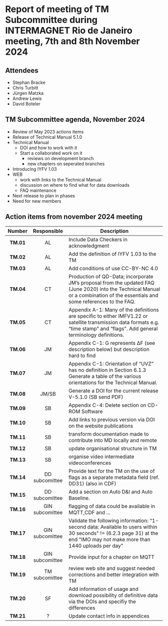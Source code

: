 # Report of meeting of TM Subcommittee during INTERMAGNET Rio de Janeiro meeting, 7th and 8th  November 2024

## Attendees
- Stephan Bracke
- Chris Turbitt
- Jürgen Matzka
- Andrew Lewis
- David Boteler

## TM Subcommittee agenda, November 2024

* Review of May 2023 actions items 
* Release of Technical Manual 5.1.0 
* Technical Manual 
  * DOI and how to work with it 
  * Start a collaborated work on it 
    * reviews on development branch
    * new chapters on seperated branches
*  Introducing IYFV 1.03
* WEB
  * work with links to the Technical Manual
  * discussion on where to find what for data downloads 
  * FAQ maintenance
* Next release to plan in phases
* Need for new members



## Action items from november 2024 meeting 

|  Number   |   Responsible   | Description                                                                                                                                                                      |
|:---------:|:---------------:|----------------------------------------------------------------------------------------------------------------------------------------------------------------------------------|
| **TM.01** |       AL        | Include Data Checkers  in acknowledgment                                                                                                                                         |
| **TM.02** |       AL        | Add the definition of IYFV 1.03 to the TM                                                                                                                                        |
| **TM.03** |       AL        | Add conditions of use CC-BY-NC 4.0                                                                                                                                               |
| **TM.04** |       CT        | Production of QD-Data; incorporate JM’s proposal from the updated FAQ (June 2020) into the Technical Manual or a combination of the essentials and some references to the FAQ.   |
| **TM.05** |       CT        | Appendix A-1: Many of the definitions are specific to either IMFV1.22 or satellite transmission data formats e.g. “time stamp” and “flags”. Add general terminology definitions. |
| **TM.06** |       JM        | Appendix C-1: G represents ΔF (see description below) but description hard to find                                                                                               |
| **TM.07** |       JM        | Appendix C-1: Orientation of “UVZ” has no definition in Section 6.1.3 Generate a table of the various orientations for the Technical Manual.                                     |
| **TM.08** |      JM/SB      | Generate a DOI for the current release V-5.1.0  (SB send PDF)                                                                                                                    |
| **TM.09** |       SB        | Appendix C-4: Delete section on CD-ROM Software                                                                                                                                  |
| **TM.10** |       SB        | Add links to previous version via DOI on the website publications                                                                                                                |
| **TM.11** |       SB        | transform documentation made to contribute into MD locally and remote                                                                                                            |
| **TM.12** |       SB        | update organisational structure in TM                                                                                                                                            |    
| **TM.13** |       SB        | organise video intermediate videoconferences                                                                                                                                     |
| **TM.14** | DD subcomittee  | Provide text for the TM on the use of flags as a separate metadata field (ref. DD31) (also in CDF)                                                                               |
| **TM.15** | DD subcomittee  | Add a section on Auto D&I and Auto Baseline.                                                                                                                                     |
| **TM.16** | GIN subcomittee | flagging of data could be available in MQTT,CDF and ...                                                                                                                          |
| **TM.17** | GIN subcomittee | Validate the following information: “1-second data: Available to users within 30 seconds" != (6.2.3 page 31) at the end "IMO may not make more than 1440 uploads per day"        |
| **TM.18** | GIN subcomittee | Provide input for  a chapter on MQTT                                                                                                                                             |
| **TM.19** | TM subcomittee  | review web site and suggest needed corrections and better integration with TM                                                                                                    |
| **TM.20** |       SF        | Add information of usage and download possibility of definitive data via the DOIs and specifiy  the differences                                                                  |
| **TM.21** |       ?         | Update contact info in appendices                                                                                                                                                |
